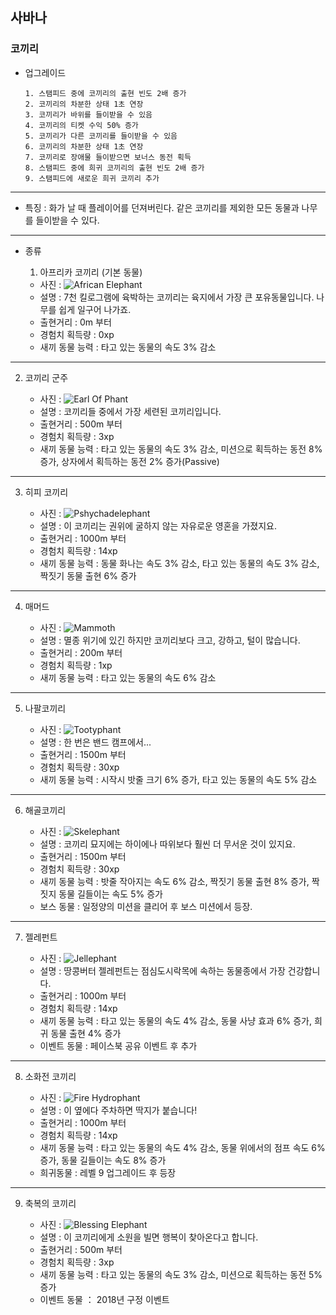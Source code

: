 ## 사바나
### 코끼리
+ 업그레이드

      1. 스탬피드 중에 코끼리의 출현 빈도 2배 증가
      2. 코끼리의 차분한 상태 1초 연장
      3. 코끼리가 바위를 들이받을 수 있음
      4. 코끼리의 티켓 수익 50% 증가
      5. 코끼리가 다른 코끼리를 들이받을 수 있음
      6. 코끼리의 차분한 상태 1초 연장
      7. 코끼리로 장애물 들이받으면 보너스 동전 획득
      8. 스탬피드 중에 희귀 코끼리의 출현 빈도 2배 증가
      9. 스탬피드에 새로운 희귀 코끼리 추가


***
+ 특징 : 화가 날 때 플레이어를 던져버린다. 같은 코끼리를 제외한 모든 동물과 나무를 들이받을 수 있다.
***
+ 종류
  1. 아프리카 코끼리 (기본 동물)

    + 사진 : ![African Elephant](./elephant_picture/African_Elephant.jpg)
    + 설명 : 7천 킬로그램에 육박하는 코끼리는 육지에서 가장 큰 포유동물입니다. 나무를 쉽게 일구어 나가죠.
    + 출현거리 : 0m 부터
    + 경험치 획득량 : 0xp
    + 새끼 동물 능력 : 타고 있는 동물의 속도 3% 감소
***
  2. 코끼리 군주

      + 사진 : ![Earl Of Phant](./elephant_picture/Earl_Of_Phant.jpg)
      + 설명 : 코끼리들 중에서 가장 세련된 코끼리입니다.
      + 출현거리 : 500m 부터
      + 경험치 획득량 : 3xp
      + 새끼 동물 능력 : 타고 있는 동물의 속도 3% 감소, 미션으로 획득하는 동전 8% 증가, 상자에서 획득하는 동전 2% 증가(Passive)
***
  3. 히피 코끼리

      + 사진 : ![Pshychadelephant](./elephant_picture/Pshychadelephant.jpg)
      + 설명 : 이 코끼리는 권위에 굴하지 않는 자유로운 영혼을 가졌지요.
      + 출현거리 : 1000m 부터
      + 경험치 획득량 : 14xp
      + 새끼 동물 능력 : 동물 화나는 속도 3% 감소, 타고 있는 동물의 속도 3% 감소, 짝짓기 동물 출현 6% 증가
***
  4. 매머드

      + 사진 : ![Mammoth](./elephant_picture/Mammoth.jpg)
      + 설명 : 멸종 위기에 있긴 하지만 코끼리보다 크고, 강하고, 털이 많습니다.
      + 출현거리 : 200m 부터
      + 경험치 획득량 : 1xp
      + 새끼 동물 능력 : 타고 있는 동물의 속도 6% 감소
***
  5. 나팔코끼리

      + 사진 : ![Tootyphant](./elephant_picture/Tootyphant.jpg)
      + 설명 : 한 번은 밴드 캠프에서...
      + 출현거리 : 1500m 부터
      + 경험치 획득량 : 30xp
      + 새끼 동물 능력 : 시작시 밧줄 크기 6% 증가, 타고 있는 동물의 속도 5% 감소
***
  6. 해골코끼리

      + 사진 : ![Skelephant](./elephant_picture/Skelephant.jpg)
      + 설명 : 코끼리 묘지에는 하이에나 따위보다 훨씬 더 무서운 것이 있지요.
      + 출현거리 : 1500m 부터
      + 경험치 획득량 : 30xp
      + 새끼 동물 능력 : 밧줄 작아지는 속도 6% 감소, 짝짓기 동물 출현 8% 증가, 짝짓지 동물 길들이는 속도 5% 증가
      + 보스 동물 : 일정양의 미션을 클리어 후 보스 미션에서 등장.
***
  7. 젤레펀트

      + 사진 : ![Jellephant](./elephant_picture/Jellephant.jpg)
      + 설명 : 땅콩버터 젤레펀트는 점심도시락목에 속하는 동물종에서 가장 건강합니다.
      + 출현거리 : 1000m 부터
      + 경험치 획득량 : 14xp
      + 새끼 동물 능력 : 타고 있는 동물의 속도 4% 감소, 동물 사냥 효과 6% 증가, 희귀 동물 출현 4% 증가
      + 이벤트 동물 : 페이스북 공유 이벤트 후 추가
***
  8. 소화전 코끼리

      + 사진 : ![Fire Hydrophant](./elephant_picture/Fire_Hydrophant.jpg)
      + 설명 : 이 옆에다 주차하면 딱지가 붙습니다!
      + 출현거리 : 1000m 부터
      + 경험치 획득량 : 14xp
      + 새끼 동물 능력 : 타고 있는 동물의 속도 4% 감소, 동물 위에서의 점프 속도 6% 증가, 동물 길들이는 속도 8% 증가
      + 희귀동물 : 레벨 9 업그레이드 후 등장
***
  9. 축복의 코끼리

      + 사진 : ![Blessing Elephant](./elephant_picture/Blessing_Elephant.png)
      + 설명 : 이 코끼리에게 소원을 빌면 행복이 찾아온다고 합니다.
      + 출현거리 : 500m 부터
      + 경험치 획득량 : 3xp
      + 새끼 동물 능력 : 타고 있는 동물의 속도 3% 감소, 미션으로 획득하는 동전 5% 증가
      + 이벤트 동물 ： 2018년 구정 이벤트
